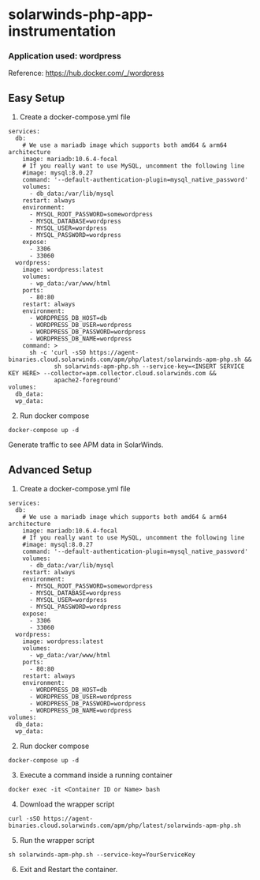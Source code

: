 # solarwinds-php-app-instrumentation

### Application used: wordpress

Reference: https://hub.docker.com/_/wordpress

## Easy Setup
1) Create a docker-compose.yml file
```
services:
  db:
    # We use a mariadb image which supports both amd64 & arm64 architecture
    image: mariadb:10.6.4-focal
    # If you really want to use MySQL, uncomment the following line
    #image: mysql:8.0.27
    command: '--default-authentication-plugin=mysql_native_password'
    volumes:
      - db_data:/var/lib/mysql
    restart: always
    environment:
      - MYSQL_ROOT_PASSWORD=somewordpress
      - MYSQL_DATABASE=wordpress
      - MYSQL_USER=wordpress
      - MYSQL_PASSWORD=wordpress
    expose:
      - 3306
      - 33060
  wordpress:
    image: wordpress:latest
    volumes:
      - wp_data:/var/www/html
    ports:
      - 80:80
    restart: always
    environment:
      - WORDPRESS_DB_HOST=db
      - WORDPRESS_DB_USER=wordpress
      - WORDPRESS_DB_PASSWORD=wordpress
      - WORDPRESS_DB_NAME=wordpress
    command: >
      sh -c 'curl -sSO https://agent-binaries.cloud.solarwinds.com/apm/php/latest/solarwinds-apm-php.sh &&
             sh solarwinds-apm-php.sh --service-key=<INSERT SERVICE KEY HERE> --collector=apm.collector.cloud.solarwinds.com &&
             apache2-foreground'
volumes:
  db_data:
  wp_data:

```
2) Run docker compose
```
docker-compose up -d
```
Generate traffic to see APM data in SolarWinds. 

## Advanced Setup
1) Create a docker-compose.yml file
```
services:
  db:
    # We use a mariadb image which supports both amd64 & arm64 architecture
    image: mariadb:10.6.4-focal
    # If you really want to use MySQL, uncomment the following line
    #image: mysql:8.0.27
    command: '--default-authentication-plugin=mysql_native_password'
    volumes:
      - db_data:/var/lib/mysql
    restart: always
    environment:
      - MYSQL_ROOT_PASSWORD=somewordpress
      - MYSQL_DATABASE=wordpress
      - MYSQL_USER=wordpress
      - MYSQL_PASSWORD=wordpress
    expose:
      - 3306
      - 33060
  wordpress:
    image: wordpress:latest
    volumes:
      - wp_data:/var/www/html
    ports:
      - 80:80
    restart: always
    environment:
      - WORDPRESS_DB_HOST=db
      - WORDPRESS_DB_USER=wordpress
      - WORDPRESS_DB_PASSWORD=wordpress
      - WORDPRESS_DB_NAME=wordpress
volumes:
  db_data:
  wp_data:
```
2) Run docker compose
```
docker-compose up -d
```
3) Execute a command inside a running container
```
docker exec -it <Container ID or Name> bash
```
4) Download the wrapper script
```
curl -sSO https://agent-binaries.cloud.solarwinds.com/apm/php/latest/solarwinds-apm-php.sh
```
5) Run the wrapper script
```
sh solarwinds-apm-php.sh --service-key=YourServiceKey
```
6) Exit and Restart the container.
